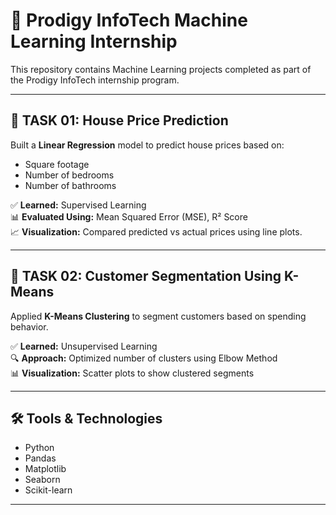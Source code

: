 # 🧠 Prodigy InfoTech Machine Learning Internship

This repository contains Machine Learning projects completed as part of the Prodigy InfoTech internship program.

---

## 📌 TASK 01: House Price Prediction

Built a **Linear Regression** model to predict house prices based on:
- Square footage
- Number of bedrooms
- Number of bathrooms

✅ **Learned:** Supervised Learning  
📊 **Evaluated Using:** Mean Squared Error (MSE), R² Score  
📈 **Visualization:** Compared predicted vs actual prices using line plots.

---

## 📌 TASK 02: Customer Segmentation Using K-Means

Applied **K-Means Clustering** to segment customers based on spending behavior.

✅ **Learned:** Unsupervised Learning  
🔍 **Approach:** Optimized number of clusters using Elbow Method  
📊 **Visualization:** Scatter plots to show clustered segments

---

## 🛠️ Tools & Technologies

- Python
- Pandas
- Matplotlib
- Seaborn
- Scikit-learn

---
